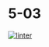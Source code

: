 # 5-03
[![linter](https://github.com/DavidP-H/5-03/workflows/linter/badge.svg)](https://github.com/marketplace/actions/super-linter)
